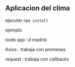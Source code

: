 ## Aplicacion del clima

ejecutar ```npm install```

ejemplo

node app -d madrid

Axios : trabaja con promesas

request : trabaja con callbacks